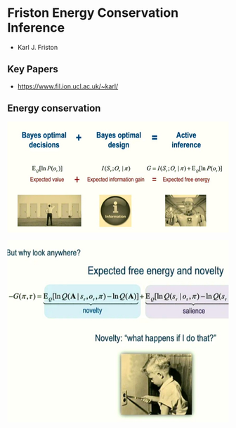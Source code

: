 # Friston Energy Conservation Inference

* Karl J. Friston


## Key Papers

* https://www.fil.ion.ucl.ac.uk/~karl/


## Energy conservation 



![screenshot2](IMG_9788.jpg)

![screenshot2](IMG_9787.jpg)

